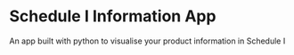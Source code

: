 # Schedule I Information App
An app built with python to visualise your product  information in Schedule I

